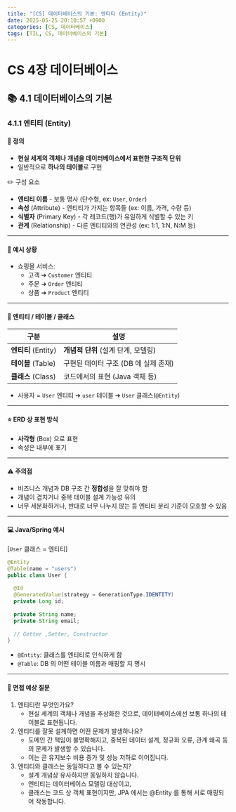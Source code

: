 ```yaml
---
title: "[CS] 데이터베이스의 기본: 엔티티 (Entity)"
date: 2025-05-25 20:10:57 +0900
categories: [CS, 데이터베이스]
tags: [TIL, CS, 데이터베이스의 기본]
---
```

# CS 4장 데이터베이스

## 📚 4.1 데이터베이스의 기본

### 4.1.1 엔티티 (Entity) 

#### 📘 정의
- **현실 세계의 객체나 개념을 데이터베이스에서 표현한 구조적 단위**
- 일반적으로 **하나의 테이블**로 구현

✏️ 구성 요소
- **엔티티 이름** - 보통 명사 (단수형, ex: `User`, `Order`)
- **속성** (Attribute) - 엔티티가 가지는 항목들 (ex: 이름, 가격, 수량 등)
- **식별자** (Primary Key) - 각 레코드(행)가 유일하게 식별할 수 있는 키
- **관계** (Relationship) - 다른 엔티티와의 연관성 (ex: 1:1, 1:N, N:M 등)

---

#### 📌 예시 상황
- 쇼핑몰 서비스:
  - 고객 ➔ `Customer` 엔티티
  - 주문 ➔ `Order` 엔티티
  - 상품 ➔ `Product` 엔티티

---

#### 🎯 엔티티 / 테이블 / 클래스

| 구분           | 설명                      |
|--------------|-------------------------|
| **엔티티** (Entity) | **개념적 단위** (설계 단계, 모델링)     |
| **테이블** (Table)  | 구현된 데이터 구조 (DB 에 실제 존재) |
| **클래스** (Class)  | 코드에서의 표현 (Java 객체 등)    |
 
- 사용자 = `User` 엔티티 ➔ `user` 테이블 ➔ `User` 클래스(`@Entity`) 


---

#### ⭐️️ ERD 상 표현 방식
- **사각형** (Box) 으로 표현
- 속성은 내부에 표기

---

#### ⚠️ 주의점
- 비즈니스 개념과 DB 구조 간 **정합성**을 잘 맞춰야 함
- 개념이 겹치거나 중복 테이블 설계 가능성 유의
- 너무 세분화하거나, 반대로 너무 나누지 않는 등 엔티티 분리 기준이 모호할 수 있음

---

#### 💻 Java/Spring 예시

[`User` 클래스 = 엔티티]

```java
@Entity
@Table(name = "users")
public class User {
  
  @Id
  @GeneratedValue(strategy = GenerationType.IDENTITY)
  private Long id;
  
  private String name;
  private String email;
  
  // Getter ,Setter, Constructor
}
```

- `@Entity`: 클래스를 엔티티로 인식하게 함
- `@Table`: DB 의 어떤 테이블 이름과 매핑할 지 명시

---

#### 🎤 면접 예상 질문
1. 엔티티란 무엇인가요?
   - 현실 세계의 객체나 개념을 추상화한 것으로, 데이터베이스에선 보통 하나의 테이블로 표현됩니다.
2. 엔티티를 잘못 설계하면 어떤 문제가 발생하나요?
   - 도메인 간 책임이 불명확해지고, 중복된 데이터 설계, 정규화 오류, 관계 왜곡 등의 문제가 발생할 수 있습니다.
   - 이는 곧 유지보수 비용 증가 및 성능 저하로 이어집니다.
3. 엔티티와 클래스는 동일하다고 볼 수 있는지?
   - 설계 개념상 유사하지만 동일하지 않습니다.
   - 엔티티는 데이터베이스 모델링 대상이고,
   - 클래스는 코드 상 객체 표현이지만, JPA 에서는 @Entity 를 통해 서로 매핑되어 작동합니다.
